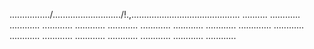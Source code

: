 ................/.........................../!.,........................................... ..........
............
............
............
............
............
............
............
............
.............
............
............
............
............
............
............
............
............


